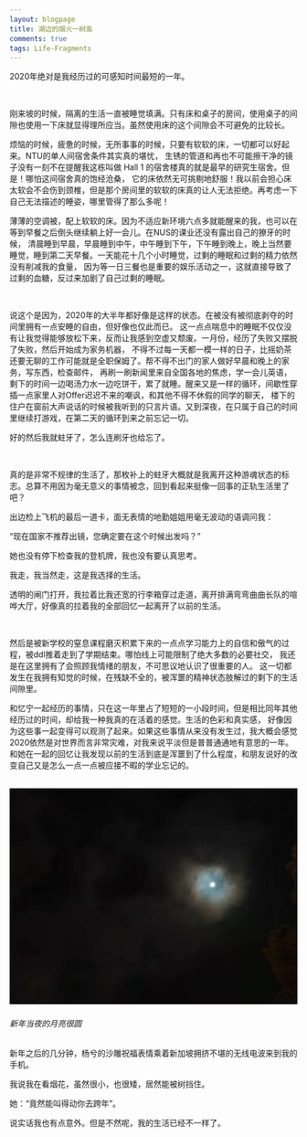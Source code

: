 ```yaml
---
layout: blogpage
title: 湖边的烟火一树高
comments: true
tags: Life-Fragments
---
```


2020年绝对是我经历过的可感知时间最短的一年。

<br />

  
刚来坡的时候，隔离的生活一直被睡觉填满。只有床和桌子的房间，使用桌子的间隙也使用一下床就显得理所应当。虽然使用床的这个间隙会不可避免的比较长。

烦恼的时候，疲惫的时候，无所事事的时候，只要有软软的床，一切都可以好起来。NTU的单人间宿舍条件其实真的堪忧，
生锈的管道和再也不可能擦干净的镜子没有一刻不在提醒我这栋叫做 Hall 1 的宿舍楼真的就是最早的研究生宿舍。但是！哪怕这间宿舍真的饱经沧桑，
它的床依然无可挑剔地舒服！我以前会担心床太软会不会伤到颈椎，但是那个房间里的软软的床真的让人无法拒绝。再考虑一下自己无法描述的睡姿，哪里管得了那么多呢！

薄薄的空调被，配上软软的床。因为不适应新环境六点多就能醒来的我，也可以在等到早餐之后倒头继续躺上好一会儿。在NUS的课业还没有露出自己的獠牙的时候，
清晨睡到早晨，早晨睡到中午，中午睡到下午，下午睡到晚上，晚上当然要睡觉，睡到第二天早餐。一天能花十几个小时睡觉，过剩的睡眠和过剩的精力依然没有削减我的食量，
因为等一日三餐也是重要的娱乐活动之一，这就直接导致了过剩的血糖，反过来加剧了自己过剩的睡眠。

<br />

说这个是因为，2020年的大半年都好像是这样的状态。在被没有被彻底剥夺的时间里拥有一点安睡的自由，但好像也仅此而已。
这一点点喘息中的睡眠不仅仅没有让我觉得能够放松下来，反而让我感到空虚又颓废。一月份，经历了失败又摆脱了失败，然后开始成为家务机器，
不得不过每一天都一模一样的日子，比摇奶茶还要无聊的工作可能就是全职保姆了。帮不得不出门的家人做好早晨和晚上的家务，写东西，检查邮件，
再刷一刷新闻里来自全国各地的焦虑，学一会儿英语，
剩下的时间一边喝汤力水一边吃饼干，累了就睡。醒来又是一样的循环，间歇性穿插一点家里人对Offer迟迟不来的嘲讽，和其他不得不休假的同学的聊天，
楼下的住户在窗前大声说话的时候被我听到的只言片语。又到深夜，在只属于自己的时间里继续打游戏，在第二天的循环到来之前忘记一切。

好的然后我就蛀牙了，怎么连刷牙也给忘了。

<br />

真的是非常不规律的生活了，那枚补上的蛀牙大概就是我离开这种游魂状态的标志。总算不用因为毫无意义的事情被念，回到看起来挺像一回事的正轨生活里了吧？

出边检上飞机的最后一道卡，面无表情的地勤姐姐用毫无波动的语调问我：

“现在国家不推荐出镜，您确定要在这个时候出发吗？”

她也没有停下检查我的登机牌，我也没有要认真思考。

我走，我当然走，这是我选择的生活。

透明的闸门打开，我拉着比我还宽的行李箱穿过走道，离开排满弯弯曲曲长队的喧哗大厅，好像真的拉着我的全部回忆一起离开了以前的生活。

<br />

然后是被新学校的窒息课程磨灭积累下来的一点点学习能力上的自信和傲气的过程，被ddl推着走到了学期结束。哪怕线上可能限制了绝大多数的必要社交，
我还是在这里拥有了会照顾我情绪的朋友，不可思议地认识了很重要的人。
这一切都发生在我拥有知觉的时候，在残缺不全的，被浑噩的精神状态肢解过的剩下的生活间隙里。

和忆宁一起经历的事情，只在这一年里占了短短的一小段时间，但是相比同年其他经历过的时间，却给我一种我真的在活着的感觉。生活的色彩和真实感，
好像因为这些事一起变得可以观测了起来。如果这些事情从来没有发生过，我大概会感觉2020依然是对世界而言非常灾难，对我来说平淡但是普普通通地有意思的一年。
和她在一起的回忆让我发现以前的生活到底是浑噩到了什么程度，和朋友说好的改变自己又是怎么一点一点被应接不暇的学业忘记的。

<br />

<div class="hovereffect">
    <div class="illustration" >
        <a class="chocolat-image"  href="/images/illustration/2021-01-01/moon.jpg"><img src="/images/illustration/2021-01-01/moon.jpg" class="img-responsive" alt="月"></a>
        <h6>新年当夜的月亮很圆</h6>
    </div>
</div>

新年之后的几分钟，杨兮的沙雕祝福表情乘着新加坡拥挤不堪的无线电波来到我的手机。

我说我在看烟花，虽然很小，也很矮，居然能被树挡住。

她：“竟然能叫得动你去跨年”。

说实话我也有点意外。但是不然呢，我的生活已经不一样了。
